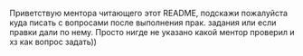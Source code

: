 Приветствую ментора читающего этот README, подскажи пожалуйста куда писать с вопросами после выполнения прак. задания или если правки дали по нему. Просто нигде не указано какой ментор проверил и хз как вопрос задать))
